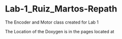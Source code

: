 # Lab-1_Ruiz_Martos-Repath
The Encoder and Motor class created for Lab 1

The Location of the Doxygen is in the pages located at 
